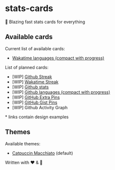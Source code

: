 # stats-cards

🦀 Blazing fast stats cards for everything

## Available cards

Current list of available cards:

- [Wakatime languages (compact with progress)](https://github.com/anuraghazra/github-readme-stats)

List of planned cards:

- [WIP] [Github Streak](https://github.com/DenverCoder1/github-readme-streak-stats)
- [WIP] [Wakatime Streak](https://github.com/DenverCoder1/github-readme-streak-stats)
- [WIP] [Github stats](https://github.com/anuraghazra/github-readme-stats)
- [WIP] [Github languages (compact with progress)](https://github.com/anuraghazra/github-readme-stats)
- [WIP] [GitHub Extra Pins](https://github.com/anuraghazra/github-readme-stats)
- [WIP] [GitHub Gist Pins](https://github.com/anuraghazra/github-readme-stats)
- [WIP] Github Activity Graph

\* links contain design examples

## Themes

Available themes:

- [Catpuccin Macchiato](https://github.com/catppuccin/catppuccin) (default)

Written with ❤️ & 🦀
